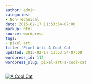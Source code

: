 ```yaml
---
author: admin
categories:
- Non-Technical
date: 2015-02-17 11:53:54-07:00
markup: html
source: wordpress
tags:
- pixel art
title: 'Pixel Art: A Cool Cat'
updated: 2015-02-17 11:53:54-07:00
wordpress_id: 112
wordpress_slug: pixel-art-a-cool-cat
---
```

[![A Cool Cat](https://blog.za3k.com/wp-content/uploads/2015/02/Screen-Shot-2015-02-03-at-9.16.08-PM-300x177.png)][1]

[1]: https://blog.za3k.com/wp-content/uploads/2015/02/Screen-Shot-2015-02-03-at-9.16.08-PM.png
